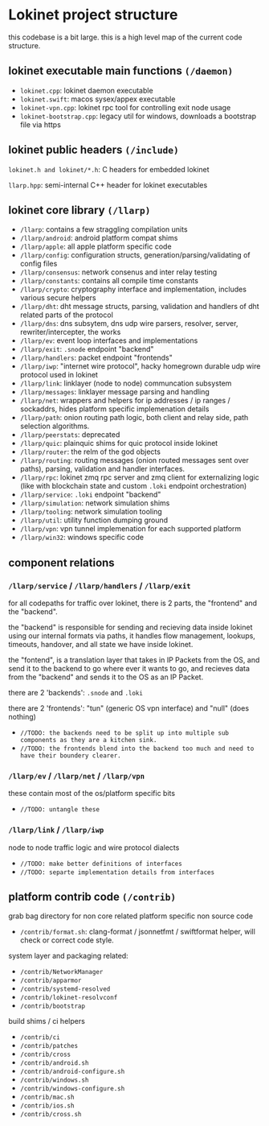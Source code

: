 # Lokinet project structure 

this codebase is a bit large. this is a high level map of the current code structure.

## lokinet executable main functions `(/daemon)`

* `lokinet.cpp`: lokinet daemon executable
* `lokinet.swift`: macos sysex/appex executable
* `lokinet-vpn.cpp`: lokinet rpc tool for controlling exit node usage
* `lokinet-bootstrap.cpp`: legacy util for windows, downloads a bootstrap file via https


## lokinet public headers `(/include)`

`lokinet.h and lokinet/*.h`: C headers for embedded lokinet 

`llarp.hpp`: semi-internal C++ header for lokinet executables


## lokinet core library `(/llarp)` 

* `/llarp`: contains a few straggling compilation units
* `/llarp/android`: android platform compat shims
* `/llarp/apple`: all apple platform specific code
* `/llarp/config`: configuration structs, generation/parsing/validating of config files
* `/llarp/consensus`: network consenus and inter relay testing 
* `/llarp/constants`: contains all compile time constants 
* `/llarp/crypto`: cryptography interface and implementation, includes various secure helpers
* `/llarp/dht`: dht message structs, parsing, validation and handlers of dht related parts of the protocol 
* `/llarp/dns`: dns subsytem, dns udp wire parsers, resolver, server, rewriter/intercepter, the works
* `/llarp/ev`: event loop interfaces and implementations 
* `/llarp/exit`: `.snode` endpoint "backend"
* `/llarp/handlers`: packet endpoint "frontends"
* `/llarp/iwp`: "internet wire protocol", hacky homegrown durable udp wire protocol used in lokinet
* `/llarp/link`: linklayer (node to node) communcation subsystem
* `/llarp/messages`: linklayer message parsing and handling 
* `/llarp/net`: wrappers and helpers for ip addresses / ip ranges / sockaddrs, hides platform specific implemenation details
* `/llarp/path`: onion routing path logic, both client and relay side, path selection algorithms.
* `/llarp/peerstats`: deprecated
* `/llarp/quic`: plainquic shims for quic protocol inside lokinet 
* `/llarp/router`: the relm of the god objects
* `/llarp/routing`: routing messages (onion routed messages sent over paths), parsing, validation and handler interfaces.
* `/llarp/rpc`: lokinet zmq rpc server and zmq client for externalizing logic (like with blockchain state and custom `.loki` endpoint orchestration)
* `/llarp/service`: `.loki` endpoint "backend"
* `/llarp/simulation`: network simulation shims
* `/llarp/tooling`: network simulation tooling
* `/llarp/util`: utility function dumping ground
* `/llarp/vpn`: vpn tunnel implemenation for each supported platform
* `/llarp/win32`: windows specific code


## component relations

### `/llarp/service` / `/llarp/handlers` / `/llarp/exit`

for all codepaths for traffic over lokinet, there is 2 parts, the "frontend" and the "backend".

the "backend" is responsible for sending and recieving data inside lokinet using our internal formats via paths, it handles flow management, lookups, timeouts, handover, and all state we have inside lokinet.

the "fontend", is a translation layer that takes in IP Packets from the OS, and send it to the backend to go where ever it wants to go, and recieves data from the "backend" and sends it to the OS as an IP Packet.

there are 2 'backends': `.snode` and `.loki`

there are 2 'frontends': "tun" (generic OS vpn interface) and "null" (does nothing)

* `//TODO: the backends need to be split up into multiple sub components as they are a kitchen sink.`
* `//TODO: the frontends blend into the backend too much and need to have their boundery clearer.`


### `/llarp/ev` /  `/llarp/net` / `/llarp/vpn`

these contain most of the os/platform specific bits

* `//TODO: untangle these`


### `/llarp/link` /  `/llarp/iwp`

node to node traffic logic and wire protocol dialects 

* `//TODO: make better definitions of interfaces`
* `//TODO: separte implementation details from interfaces`


## platform contrib code `(/contrib)`

grab bag directory for non core related platform specific non source code

* `/contrib/format.sh`: clang-format / jsonnetfmt / swiftformat helper, will check or correct code style.

system layer and packaging related:
 
* `/contrib/NetworkManager`
* `/contrib/apparmor`
* `/contrib/systemd-resolved`
* `/contrib/lokinet-resolvconf`
* `/contrib/bootstrap`

build shims / ci helpers

* `/contrib/ci`
* `/contrib/patches`
* `/contrib/cross`
* `/contrib/android.sh`
* `/contrib/android-configure.sh`
* `/contrib/windows.sh`
* `/contrib/windows-configure.sh`
* `/contrib/mac.sh`
* `/contrib/ios.sh`
* `/contrib/cross.sh`
